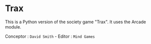 # Trax

This is a Python version of the society game "Trax".
It uses the Arcade module.

Conceptor : `David Smith`  -  Editor : `Mind Games`
